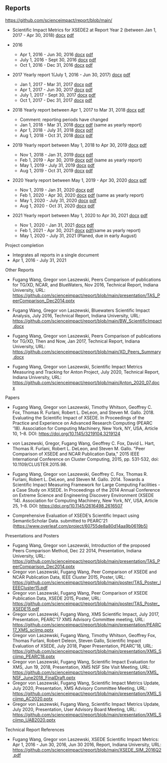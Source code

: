 ## Reports

https://github.com/scienceimpact/report/blob/main/

* Scientific Impact Metrics for XSEDE2 at Report Year 2 (between Jan 1, 2017 - Apr 30, 2018)
  [docx](https://github.com/scienceimpact/report/blob/main/XSEDE2_SIM_RY2.docx?raw=true)
  [pdf](https://github.com/scienceimpact/report/blob/main/XSEDE2_SIM_RY2.pdf)

* 2016
  * Apr 1, 2016 - Jun 30, 2016 
    [docx](https://github.com/scienceimpact/report/blob/main/XSEDE_SIM_2016Q2.docx?raw=true)
    [pdf](https://github.com/scienceimpact/report/blob/main/XSEDE_SIM_2016Q2.pdf )
  * July 1, 2016 - Sept 30, 2016 [docx](https://github.com/scienceimpact/report/blob/main/XSEDE_SIM_2016Q3.docx?raw=true)
   [pdf](https://github.com/scienceimpact/report/blob/main/XSEDE_SIM_2016Q3.pdf)
  * Oct 1, 2016 - Dec 31, 2016 [docx](https://github.com/scienceimpact/report/blob/main/XSEDE_SIM_2016Q4.docx?raw=true)
[pdf](https://github.com/scienceimpact/report/blob/main/XSEDE_SIM_2016Q4.pdf)


* 2017 Yearly report 1(July 1, 2016 - Jun 30, 2017) 
  [docx](https://github.com/scienceimpact/report/blob/main/XSEDE_SIM_2017Q2Yearly.docx?raw=true) 
[pdf](https://github.com/scienceimpact/report/blob/main/XSEDE_SIM_2017Q2Yearly.pdf )

  * Jan 1, 2017 - Mar 31, 2017 [docx](https://github.com/scienceimpact/report/blob/main/XSEDE_SIM_2017Q1.docx?raw=true)
[pdf](https://github.com/scienceimpact/report/blob/main/XSEDE_SIM_2017Q1.pdf)
  * Apr 1, 2017 - Jun 30, 2017 [docx](https://github.com/scienceimpact/report/blob/main/XSEDE_SIM_2017Q2.docx?raw=true)
[pdf](https://github.com/scienceimpact/report/blob/main/XSEDE_SIM_2017Q2.pdf)
  * July 1, 2017 - Sept 30, 2017 [docx](https://github.com/scienceimpact/report/blob/main/XSEDE_SIM_2017Q3.docx?raw=true)
[pdf](https://github.com/scienceimpact/report/blob/main/XSEDE_SIM_2017Q3.pdf)
  * Oct 1, 2017 - Dec 31, 2017 [docx](https://github.com/scienceimpact/report/blob/main/XSEDE_SIM_2017Q4.docx?raw=true)
[pdf](https://github.com/scienceimpact/report/blob/main/XSEDE_SIM_2017Q4.pdf)

* 2018 Yearly report between Apr 1, 2017 to Mar 31, 2018 [docx](https://github.com/scienceimpact/report/blob/main/XSEDE_SIM_2018_03Yearly.docx?raw=true) 
  [pdf](https://github.com/scienceimpact/report/blob/main/XSEDE_SIM_2018_03Yearly.pdf)
  * Comment: reporting periods have changed
  * Jan 1, 2018 - Mar 31, 2018  [docx](https://github.com/scienceimpact/report/blob/main/XSEDE_SIM_2018_03Yearly.docx?raw=true)
[pdf](https://github.com/scienceimpact/report/blob/main/XSEDE_SIM_2018_03Yearly.pdf)
 (same as yearly report)
  * Apr 1, 2018 - July 31, 2018 [docx](https://github.com/scienceimpact/report/blob/main/XSEDE_SIM_2018_07.docx?raw=true)
  [pdf](https://github.com/scienceimpact/report/blob/main/XSEDE_SIM_2018_07.pdf)
  * Aug 1, 2018 - Oct 31, 2018 [docx](https://github.com/scienceimpact/report/blob/main/XSEDE_SIM_2018_10.docx?raw=true)
 [pdf](https://github.com/scienceimpact/report/blob/main/XSEDE_SIM_2018_10.pdf)

* 2019 Yearly report between May 1, 2018 to Apr 30, 2019
[docx](https://github.com/scienceimpact/report/blob/main/XSEDE_SIM_2019_04Yearly.docx?raw=true)
[pdf](https://github.com/scienceimpact/report/blob/main/XSEDE_SIM_2019_04Yearly.pdf)
  * Nov 1, 2018 - Jan 31, 2019 [docx](https://github.com/scienceimpact/report/blob/main/XSEDE_SIM_2019_01.docx?raw=true)
  [pdf](https://github.com/scienceimpact/report/blob/main/XSEDE_SIM_2019_01.pdf)
  * Feb 1, 2019 - Apr 30, 2019
[docx](https://github.com/scienceimpact/report/blob/main/XSEDE_SIM_2019_04Yearly.docx?raw=true)
[pdf](https://github.com/scienceimpact/report/blob/main/XSEDE_SIM_2019_04Yearly.pdf) (same as yearly report)
  * May 1, 2019 - July 31, 2019 [docx](https://github.com/scienceimpact/report/blob/main/XSEDE_SIM_2019_07.docx?raw=true)
  [pdf](https://github.com/scienceimpact/report/blob/main/XSEDE_SIM_2019_07.pdf)
  * Aug 1, 2019 - Oct 31, 2019 [docx](https://github.com/scienceimpact/report/blob/main/XSEDE_SIM_2019_10.docx?raw=true)
[pdf](https://github.com/scienceimpact/report/blob/main/XSEDE_SIM_2019_10.pdf)


* 2020 Yearly report between May 1, 2019 - Apr 30, 2020
  [docx](https://github.com/scienceimpact/report/blob/main/XSEDE_SIM_2020_04Yearly.docx?raw=true)
[pdf](https://github.com/scienceimpact/report/blob/main/XSEDE_SIM_2020_04Yearly.pdf)
  * Nov 1, 2019 - Jan 31, 2020 [docx](https://github.com/scienceimpact/report/blob/main/XSEDE_SIM_2020_01.docx?raw=true) [pdf](https://github.com/scienceimpact/report/blob/main/XSEDE_SIM_2020_01.pdf)
  * Feb 1, 2020 - Apr 30, 2020 [docx](https://github.com/scienceimpact/report/blob/main/XSEDE_SIM_2020_04Yearly.docx?raw=true)
[pdf](https://github.com/scienceimpact/report/blob/main/XSEDE_SIM_2020_04Yearly.pdf)
 (same as yearly report)
  * May 1, 2020 - July 31, 2020 [docx](https://github.com/scienceimpact/report/blob/main/XSEDE_SIM_2020_07.docx?raw=true)
[pdf](https://github.com/scienceimpact/report/blob/main/XSEDE_SIM_2020_07.pdf)
  * Aug 1, 2020 - Oct 31, 2020 [docx](https://github.com/scienceimpact/report/blob/main/XSEDE_SIM_2020_10.docx?raw=true)
[pdf](https://github.com/scienceimpact/report/blob/main/XSEDE_SIM_2020_10.pdf)

* 2021 Yearly report between May 1, 2020 to Apr 30, 2021 [docx](https://github.com/scienceimpact/report/blob/main/XSEDE_SIM_2021_04Yearly.docx?raw=true)
[pdf](https://github.com/scienceimpact/report/blob/main/XSEDE_SIM_2021_04Yearly.pdf)
  *  Nov 1, 2020 - Jan 31, 2021 [docx](https://github.com/scienceimpact/report/blob/main/XSEDE_SIM_2021_01.docx?raw=true)
[pdf](https://github.com/scienceimpact/report/blob/main/XSEDE_SIM_2021_01.pdf)
  * Feb 1, 2021 - Apr 30, 2021 [docx](https://github.com/scienceimpact/report/blob/main/XSEDE_SIM_2021_04Yearly.docx?raw=true)
[pdf](https://github.com/scienceimpact/report/blob/main/XSEDE_SIM_2021_04Yearly.pdf)(same as yearly report)
  * May 1, 2020 - July 31, 2021 (Planed, due  in early August)

Project completion 
  * Integrates all reports in a single document
  * Apr 1, 2016 - July 31, 2021 

Other Reports
    
  * Fugang Wang, Gregor von Laszewski, Peers Comparison of publications for TG/XD, NCAR, and BlueWaters, Nov 2016, Technical Report, Indiana University, URL: <https://github.com/scienceimpact/report/blob/main/presentation/TAS_PeerComparison_Dec2014.pptx>

  * Fugang Wang, Gregor von Laszewski, Bluewaters Scientific Impact Analysis, July 2016, Technical Report, Indiana University, URL: <https://github.com/scienceimpact/report/blob/main/BW_ScientificImpact.docx>

  * Fugang Wang, Gregor von Laszewski, Peers Comparison of publications for TG/XD, Then and Now, Jan 2017, Technical Report, Indiana University, URL: <https://github.com/scienceimpact/report/blob/main/XD_Peers_Summary.docx>

  * Fugang Wang, Gregor von Laszewski, Scientific Impact Metrics Measuring and Tracking for Anton Project, July 2020, Technical Report, Indiana University, URL: <https://github.com/scienceimpact/report/blob/main/Anton_2020_07.docx>



Papers

  * Fugang Wang, Gregor von Laszewski, Timothy Whitson, Geoffrey C. Fox, Thomas R. Furlani, Robert L. DeLeon, and Steven M. Gallo. 2018. Evaluating the Scientific Impact of XSEDE. In Proceedings of the Practice and Experience on Advanced Research Computing (PEARC '18). Association for Computing Machinery, New York, NY, USA, Article 10, 1–8. DOI: <https://doi.org/10.1145/3219104.3219124>

  * von Laszewski, Gregor, Fugang Wang, Geoffrey C. Fox, David L. Hart, Thomas R. Furlani, Robert L. DeLeon, and Steven M. Gallo. "Peer Comparison of XSEDE and NCAR Publication Data," 2015 IEEE International Conference on Cluster Computing, 2015, pp. 531-532, doi: 10.1109/CLUSTER.2015.98.

  * Fugang Wang, Gregor von Laszewski, Geoffrey C. Fox, Thomas R. Furlani, Robert L. DeLeon, and Steven M. Gallo. 2014. Towards a Scientific Impact Measuring Framework for Large Computing Facilities - a Case Study on XSEDE. In Proceedings of the 2014 Annual Conference on Extreme Science and Engineering Discovery Environment (XSEDE '14). Association for Computing Machinery, New York, NY, USA, Article 25, 1–8. DOI: <https://doi.org/10.1145/2616498.2616507>

  * Comprehensive Evaluation of XSEDE’s Scientific Impact using SemanticScholar Data. submitted to 
PEARC'21 (<https://www.overleaf.com/project/60755de8a80d14aa9b0619b5)>
 
Presentations and Posters

  * Fugang Wang, Gregor von Laszewski, Introduction of the proposed Peers Comparison Method, Dec 22 2014, Presentation, Indiana University, URL: <https://github.com/scienceimpact/report/blob/main/presentation/TAS_PeerComparison_Dec2014.pptx>
  * Gregor von Laszewski, Fugang Wang,  Peer Comparison of XSEDE and NCAR Publication Data, IEEE Cluster 2015, Poster, URL: <https://github.com/scienceimpact/report/blob/main/poster/TAS_Poster_IEEECluster15.pdf>
  * Gregor von Laszewski, Fugang Wang,  Peer Comparison of XSEDE Publication Data, XSEDE 2015, Poster, URL: <https://github.com/scienceimpact/report/blob/main/poster/TAS_Poster_XSEDE15.pdf>
  * Gregor von Laszewski, Fugang Wang,  XMS Scientific Impact, July 2017, Presentation, PEARC'17 XMS Advisory Committee meeting, URL: <https://github.com/scienceimpact/report/blob/main/presentation/PEARC17_XMS_sciimp.pptx>
  * Gregor von Laszewski,  Fugang Wang, Timothy Whitson, Geoffrey Fox, Thomas Furlani, Robert Deleon, Steven Gallo, Scientific Impact Evaluation of XSEDE, July 2018, Paper Presentation, PEARC'18, URL: <https://github.com/scienceimpact/report/blob/main/presentation/XMS_Sciimp_PEARC18.pptx>
  * Gregor von Laszewski, Fugang Wang,  Scientific Impact Evaluation for XMS, Jun 19, 2018, Presentation, XMS NSF Site Visit Meeting, URL: <https://github.com/scienceimpact/report/blob/main/presentation/XMS_NSF_June2018_FinalDraft.pptx>
  * Gregor von Laszewski, Fugang Wang,  Scientific Impact Metrics Update, July 2020, Presentation, XMS Advisory Committee Meeting, URL: <https://github.com/scienceimpact/report/blob/main/presentation/XMS_Sciimp_AC2020.pptx>
  * Gregor von Laszewski, Fugang Wang,  Scientific Impact Metrics Update, July 2020, Presentation, User Advisory Board Meeting, URL: <https://github.com/scienceimpact/report/blob/main/presentation/XMS_Sciimp_UAB2020.pptx>

Technical Report References

* Fugang Wang, Gregor von Laszewski, XSEDE Scientific Impact Metrics: Apr 1, 2016 - Jun 30, 2016, Jun 30 2016, Report, Indiana University, URL: <https://github.com/scienceimpact/report/blob/main/XSEDE_SIM_2016Q2.pdf>


